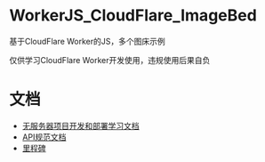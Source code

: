 # WorkerJS_CloudFlare_ImageBed

基于CloudFlare Worker的JS，多个图床示例

仅供学习CloudFlare Worker开发使用，违规使用后果自负

# 文档

- [无服务器项目开发和部署学习文档](https://github.com/BlueSkyXN/WorkerJS_CloudFlare_ImageBed/blob/main/docs/Serverless.md)
- [API规范文档](https://github.com/BlueSkyXN/WorkerJS_CloudFlare_ImageBed/blob/main/docs/WorkerAPI-STD.md)
- [里程碑](https://github.com/BlueSkyXN/WorkerJS_CloudFlare_ImageBed/blob/main/docs/History.md)
